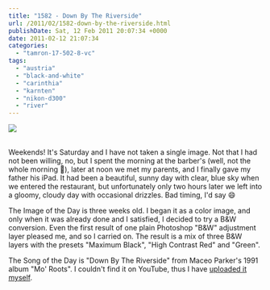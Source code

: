 ```yaml
---
title: "1582 - Down By The Riverside"
url: /2011/02/1582-down-by-the-riverside.html
publishDate: Sat, 12 Feb 2011 20:07:34 +0000
date: 2011-02-12 21:07:34
categories: 
  - "tamron-17-502-8-vc"
tags: 
  - "austria"
  - "black-and-white"
  - "carinthia"
  - "karnten"
  - "nikon-d300"
  - "river"
---
```

<div class="container">
<div class="center"><a target="_blank" href="https://d25zfm9zpd7gm5.cloudfront.net/1200x1200/2011/20110122_141643_ps.jpg"><img src="https://d25zfm9zpd7gm5.cloudfront.net/0600x0600/2011/20110122_141643_ps.jpg" /></a></div>
</div>
<br />

Weekends! It's Saturday and I have not taken a single image. Not that I had not been willing, no, but I spent the morning at the barber's (well, not the whole morning 🙂), later at noon we met my parents, and I finally gave my father his iPad. It had been a beautiful, sunny day with clear, blue sky when we entered the restaurant, but unfortunately only two hours later we left into a gloomy, cloudy day with occasional drizzles. Bad timing, I'd say 😄

 The Image of the Day is three weeks old. I began it as a color image, and only when it was already done and I satisfied, I decided to try a B&W conversion.  Even the first result of one plain Photoshop "B&W" adjustment layer pleased me, and so I carried on. The result is a mix of three B&W layers with the presets "Maximum Black", "High Contrast Red" and "Green".

The Song of the Day is "Down By The Riverside" from Maceo Parker's 1991 album "Mo' Roots". I couldn't find it on YouTube, thus I have <a target="_blank" href="http://www.youtube.com/watch?v=nX8clMSevpA">uploaded it myself</a>.
